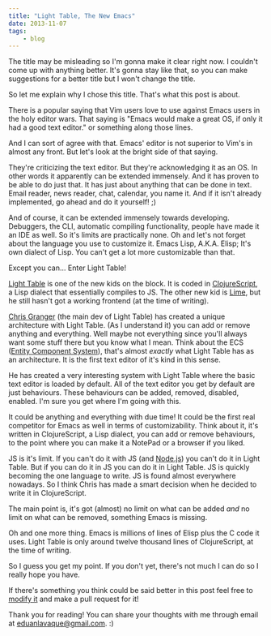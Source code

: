 ```yaml
---
title: "Light Table, The New Emacs"
date: 2013-11-07
tags:
    - blog
---
```

The title may be misleading so I'm gonna make it clear right now. I couldn't
come up with anything better. It's gonna stay like that, so you can make
suggestions for a better title but I won't change the title.

So let me explain why I chose this title. That's what this post is about.

There is a popular saying that Vim users love to use against Emacs users in the
holy editor wars. That saying is "Emacs would make a great OS, if only it had a
good text editor." or something along those lines.

And I can sort of agree with that. Emacs' editor is not superior to Vim's in
almost any front. But let's look at the bright side of that saying.

They're criticizing the text editor. But they're acknowledging it as an OS. In
other words it apparently can be extended immensely. And it has proven to be
able to do just that. It has just about anything that can be done in text. Email
reader, news reader, chat, calendar, you name it. And if it isn't already
implemented, go ahead and do it yourself! ;)

And of course, it can be extended immensely towards developing. Debuggers, the
CLI, automatic compiling functionality, people have made it an IDE as well. So
it's limits are practically none. Oh and let's not forget about the language
you use to customize it. Emacs Lisp, A.K.A. Elisp; It's own dialect of Lisp.
You can't get a lot more customizable than that.

Except you can... Enter Light Table!

[Light Table](http://www.lighttable.com/) is one of the new kids on the block.
It is coded in [ClojureScript](http://clojure.org/clojurescript), a Lisp
dialect that essentially compiles to JS. The other new kid is
[Lime](https://github.com/limetext/lime), but he still hasn't got a working
frontend (at the time of writing).

[Chris Granger](http://www.chris-granger.com/) (the main dev of Light Table) has
created a unique architecture with Light Table. (As I understand it) you can add
or remove anything and everything. Well maybe not everything since you'll always
want some stuff there but you know what I mean. Think about the ECS ([Entity
Component System](http://en.wikipedia.org/wiki/Entity_component_system)), that's
almost *exactly* what Light Table has as an architecture. It is the first text
editor of it's kind in this sense.

He has created a very interesting system with Light Table where the basic text
editor is loaded by default. All of the text editor you get by default are just
behaviours. These behaviours can be added, removed, disabled, enabled. I'm sure
you get where I'm going with this.

It could be anything and everything with due time! It could be the first real
competitor for Emacs as well in terms of customizability. Think about it, it's
written in ClojureScript, a Lisp dialect, you can add or remove behaviours, to
the point where you can make it a NotePad or a browser if you liked.

JS is it's limit. If you can't do it with JS (and
[Node.js](http://nodejs.org/)) you can't do it in Light Table. But if you can
do it in JS you can do it in Light Table. JS is quickly becoming the one
language to write. JS is found almost everywhere nowadays. So I think Chris has
made a smart decision when he decided to write it in ClojureScript.

The main point is, it's got (almost) no limit on what can be added *and* no
limit on what can be removed, something Emacs is missing.

Oh and one more thing. Emacs is millions of lines of Elisp plus the C code it
uses. Light Table is only around twelve thousand lines of ClojureScript, at the
time of writing.

So I guess you get my point. If you don't yet, there's not much I can do so I
really hope you have.

If there's something you think could be said better in this post feel free to
[modify it](https://github.com/Greduan/eduantech.docpad/blob/master/src/render/posts/light-table-the-new-emacs.html.md)
and make a pull request for it!

Thank you for reading! You can share your thoughts with me through email at
eduanlavaque@gmail.com. :)
